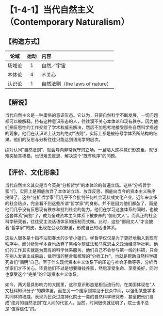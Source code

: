 # 【1-4-1】当代自然主义（Contemporary Naturalism）
## 【构造方式】


| 论域 | 运动           | 内容 |
|:----:|:----------------:|:-----|
| 场域论   | 1| 自然／宇宙  |
| 本体论   | 4|  不关心  |
| 认识论   |1 |  自然法则（the laws of nature）  |

## 【解说】
当代自然主义是一种庸俗的意识形态。它认为，只要自然科学不断发展，一切问题都可以被解释。持有这种意识形态的人，往往漠不关心本体论和现有秩序。因为他们把反思性的工作交给了学术权威去解决，然后不加思考地接受那些自然科学描述的现象。他们在认识论上认为的绝对“法则”，实际上都是被符号学体系所结构的结果。他们的反思与分析往往只能达到语用学的层次。

绝对认同“自然法则”，就会导向非常保守的立场。一旦陷入这种意识形态里，就很难突破其桎梏，也很难去反思、解决这个“既有秩序”的问题。
## 【评价、文化形象】

当代自然主义其实是当今英美“分析哲学”的本体论的普遍立场。这些“分析哲学家“们，实际上是彻底放弃了本体论立场、放弃反思，彻底向当今的资本主义秩序投降了。这些“分析哲学家”们几乎不会批判任何社会现状或文化产业。近年来众多的社会热点，完全看不到这些所谓“哲学家”的身影。并不是因为他们都怂了，而是他们几乎没有反思现有秩序和批判社会的能力。他们在学习这套体系的同时，也被这套体系“阉割”了，成为全球资本主义体系下被豢养的“御用文人”。而真正的社会科学研究者，往往受主流话语体系的压制而式微。此时，这些“御用文人”才会披着“哲学家”的皮，出现在公众视野里，形成自己的话语体系。

这些人很多是十指不沾阳春水的少爷小姐们，学哲学仅仅是为了更好地融入到现有秩序中。而分析哲学本身也放弃了黑格尔辩证法和马克思主义政治经济学批判。他们的工作其实就是为现有的科学体系服务。他们自己不会参与第一线的科研，只会在别人发表出成果后，做所谓的整合和梳理的“分析工作”，也就是帮助自然科学研究者们“阐明”自己。至于什么现代资本主义体系下的压迫与社会矛盾等等，分析哲学家们才不关心，毕竟他们不过是想要赚钱养家，然后享受生命、享受美好，同时也享受这个“完美”的全球资本主义体系。

如今，两大最具影响力的大国里，这种意识形态是相当流行的。在美国体现在“人文社科知识分子”的群体里。而在另一个国家则常见于民众中间，以强化某些学术共同体的权威。表现为民众过度神化院士一类的自然科学研究者，甚至把他们当成“绝对的自然法则”在人间的代言人。当然，时间很快就证明了，院士也不总是“值得信任”的。

